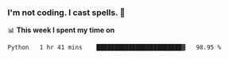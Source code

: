 ### I'm not coding. I cast spells. 🎩

📊 **This week I spent my time on**
<!--START_SECTION:waka-->
```text
Python   1 hr 41 mins    ████████████████████████▓   98.95 % 
```
<!--END_SECTION:waka-->
